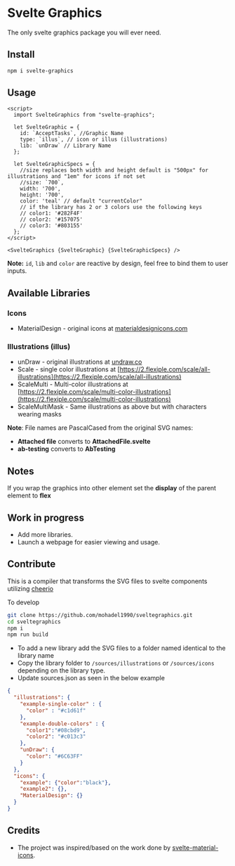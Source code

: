 # Svelte Graphics

The only svelte graphics package you will ever need.

## Install

```sh
npm i svelte-graphics
```

## Usage

```svelte
<script>
  import SvelteGraphics from "svelte-graphics";

  let SvelteGraphic = {
    id: `AcceptTasks`, //Graphic Name
    type: `illus`, // icon or illus (illustrations)
    lib: `unDraw` // Library Name
  };
  
  let SvelteGraphicSpecs = {
    //size replaces both width and height default is "500px" for illustrations and "1em" for icons if not set
    //size: `700`,
    width: '700',
    height: '700',
    color: 'teal' // default "currentColor"
    // if the library has 2 or 3 colors use the following keys
    // color1: '#282F4F'
    // color2: '#157075' 
    // color3: '#803155'
  };
</script>

<SvelteGraphics {SvelteGraphic} {SvelteGraphicSpecs} />
```

**Note:** `id`, `lib` and `color` are reactive by design, feel free to bind them to user inputs.

## Available Libraries

### Icons

- MaterialDesign - original icons at [materialdesignicons.com](https://materialdesignicons.com)

### Illustrations (illus)

- unDraw - original illustrations at [undraw.co](https://undraw.co)
- Scale - single color illustrations at [https://2.flexiple.com/scale/all-illustrations](https://2.flexiple.com/scale/all-illustrations)
- ScaleMulti - Multi-color illustrations at [https://2.flexiple.com/scale/multi-color-illustrations](https://2.flexiple.com/scale/multi-color-illustrations)
- ScaleMultiMask - Same illustrations as above but with characters wearing masks

**Note**: File names are PascalCased from the original SVG names:

- **Attached file** converts to **AttachedFile.svelte**  
- **ab-testing** converts to **AbTesting**

## Notes

If you wrap the graphics into other element set the **display** of the parent element to **flex**

## Work in progress

- Add more libraries.
- Launch a webpage for easier viewing and usage.

## Contribute

This is a compiler that transforms the SVG files to svelte components utilizing [cheerio](https://cheerio.js.org)

To develop

```sh
git clone https://github.com/mohadel1990/sveltegraphics.git
cd sveltegraphics
npm i
npm run build
```

- To add a new library add the SVG files to a folder named identical to the library name
- Copy the library folder to `/sources/illustrations` or `/sources/icons` depending on the library type.
- Update sources.json as seen in the below example

```json
{
  "illustrations": {
    "example-single-color" : {
      "color" : "#c1d61f"
    },
    "example-double-colors" : {
      "color1":"#08cbd9",
      "color2": "#c013c3"
    },
    "unDraw": {
      "color": "#6C63FF"
    }
  },
  "icons": {
    "example": {"color":"black"},
    "example2": {},
    "MaterialDesign": {}
  }
}
```

## Credits

- The project was inspired/based on the work done by [svelte-material-icons](https://github.com/ramiroaisen/svelte-material-icons).

